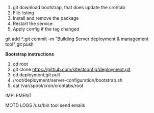 1) git download bootstrap, that does update the crontab 
2) File listing 
3) Install and remove the package
4) Restart the service 
5) Apply config if the tag changed 

git add *;git commit -m "Building Server deployment & management tool";git push 

**Bootstrap instructions**

1) cd root
2) git clone https://github.com/sltestconfig/deployment.git
3) cd deployment;git pull
4) /root/deployment/server-configuration/bootstrap.sh
5) cat /var/spool/cron/crontabs/root

IMPLEMENT 

MOTD
LOGS
/usr/bin tool
send emails
